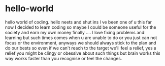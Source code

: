 # hello-world
hello world of coding. hello neets and shut ins I ve been one of u this far now I decided to learn coding so maybe I could be someone useful for the society and earn my own money finally ....
I love fixing problems and learning but such times comes when u are unable to do or you just can not focus or the environment, anyways we should always stick to the plan and do our bests so even if we can't reach to the target we'll feel a relief, yes a relief you might be clingy or obessive about such things but brain works this way works faster than you recognise or feel the changes.
